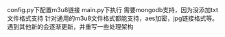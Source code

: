 config.py下配置m3u8链接
main.py下执行
需要mongodb支持，因为没添加txt文件格式支持
针对通用的m3u8文件格式都能支持，aes加密，jpg链接格式等。遇到其他新的会逐渐更新，并重写一些处理架构
